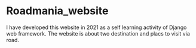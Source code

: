 # Roadmania_website
I have developed this website in 2021 as a self learning activity of Django web framework.
The website is about two destination and placs to visit via road.
